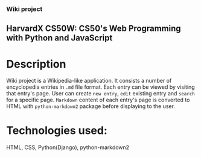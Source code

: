 ### Wiki project

## HarvardX CS50W: CS50's Web Programming with Python and JavaScript

# Description

Wiki project is a Wikipedia-like application. It consists a number of encyclopedia entries in `.md` file format. Each entry can be viewed by visiting that entry's page. User can create `new entry`, `edit` existing entry and `search` for a specific page. `Markdown` content of each entry's page is converted to HTML with `python-markdown2` package before displaying to the user.

# Technologies used:

HTML, CSS, Python(Django), python-markdown2
